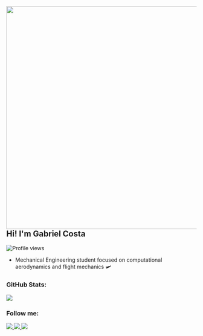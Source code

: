 

<img align="right" height="590em" src="https://github.com/gbrielcsta/gbrielcsta/issues/2#issue-2558109324"/>
<h2 align="left">Hi! I'm Gabriel Costa</h2>
<p align="left"> <img src="https://komarev.com/ghpvc/?username=gbrielcsta&color=yellow" alt="Profile views" /> </p>

- Mechanical Engineering student focused on computational aerodynamics and flight mechanics 🛩️

<h3>GitHub Stats:</h3> 

<a href="https://github.com/gbrielcsta">
  <img align="center" src="https://github-readme-stats.vercel.app/api/top-langs/?username=gbrielcsta&layout=normal" />
</a>


<h3>Follow me:</h3> 

<div align="left">
  <a href="https://www.instagram.com/gbrielcsta/" alt="Instagram">
    <img src="https://img.shields.io/badge/-Instagram-blue?style=for-the-badge&logo=Instagram&logoColor=FFF"/>
  </a>
  
  <a href="https://www.linkedin.com/in/gbrielcsta" alt="Linkedin">
    <img src="https://img.shields.io/badge/-Linkedin-blue?style=for-the-badge&logo=Linkedin&logoColor=FFF"/>
  </a>

  <a href="https://www.twitch.tv/gbrielcsta/" alt="Instagram">
    <img src="https://img.shields.io/badge/-Twitch-blue?style=for-the-badge&logo=Twitch&logoColor=FFF"/>
  </a>
</div>
